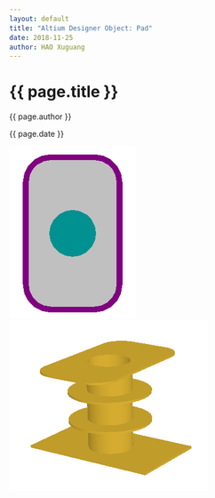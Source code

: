 ```yaml
---
layout: default
title: "Altium Designer Object: Pad"
date: 2018-11-25
author: HAO Xuguang
---
```


<h1>{{ page.title }}</h1>
<p>{{ page.author }}</p>
<p>{{ page.date }}</p>

![](embeds/2018-11-25-Altium-Designer-Object-Pad/Pcb_Obj-Pad_Example_2d.png)
![](embeds/2018-11-25-Altium-Designer-Object-Pad/Pcb_Obj-Pad_Example_3d.png)